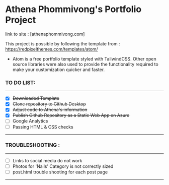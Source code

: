 # Athena Phommivong's Portfolio Project

link to site : [athenaphommivong.com]

This project is possible by following the template from : https://redpixelthemes.com/templates/atom/
- Atom is a free portfolio template styled with TailwindCSS. Other open source libraries were also used to provide the functionality required to make your customization quicker and faster.

### TO DO LIST:

---

- [x] ~~Downloaded Template~~
- [x] ~~Clone repository to Github Desktop~~  
- [x] ~~Adjust code to Athena's information~~
- [x] ~~Publish Github Repository as a Static Web App on Azure~~
- [ ] Google Analytics
- [ ] Passing HTML & CSS checks

---

### TROUBLESHOOTING :

---
- [ ] Links to social media do not work
- [ ] Photos for 'Nails' Category is not correctly sized
- [ ] post.html trouble shooting for each post page

---
